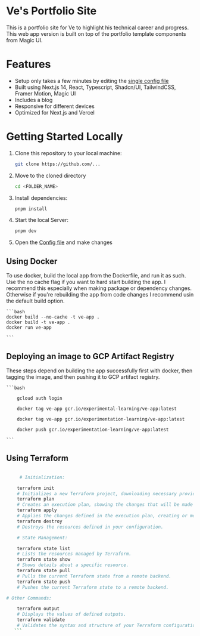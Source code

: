 # Ve's Portfolio Site

This is a portfolio site for Ve to highlight his technical career and progress. This web app version is built on top of the portfolio template components from Magic UI.

# Features

-   Setup only takes a few minutes by editing the [single config file](./src/data/resume.tsx)
-   Built using Next.js 14, React, Typescript, Shadcn/UI, TailwindCSS, Framer Motion, Magic UI
-   Includes a blog
-   Responsive for different devices
-   Optimized for Next.js and Vercel

# Getting Started Locally

1. Clone this repository to your local machine:

    ```bash
    git clone https://github.com/...
    ```

2. Move to the cloned directory

    ```bash
    cd <FOLDER_NAME>
    ```

3. Install dependencies:

    ```bash
    pnpm install
    ```

4. Start the local Server:

    ```bash
    pnpm dev
    ```

5. Open the [Config file](./src/data/resume.tsx) and make changes

## Using Docker

To use docker, build the local app from the Dockerfile, and run it as such.
Use the no cache flag if you want to hard start building the app. I recommend this especially when making package or dependency changes. Otherwise if you're rebuilding the app from code changes I recommend usin the default build option.

    ```bash
    docker build --no-cache -t ve-app .
    docker build -t ve-app .
    docker run ve-app

    ```

## Deploying an image to GCP Artifact Registry

These steps depend on building the app successfully first with docker, then tagging the image, and then pushing it to GCP artifact registry.

    ```bash

        gcloud auth login

        docker tag ve-app gcr.io/experimental-learning/ve-app:latest

        docker tag ve-app gcr.io/experimentation-learning/ve-app:latest

        docker push gcr.io/experimentation-learning/ve-app:latest

    ```

## Using Terraform

````bash

     # Initialization:

    terraform init
    # Initializes a new Terraform project, downloading necessary providers.
    terraform plan
    # Creates an execution plan, showing the changes that will be made to your infrastructure.
    terraform apply
    # Applies the changes defined in the execution plan, creating or modifying resources.
    terraform destroy
    # Destroys the resources defined in your configuration.

    # State Management:

    terraform state list
    # Lists the resources managed by Terraform.
    terraform state show
    # Shows details about a specific resource.
    terraform state pull
    # Pulls the current Terraform state from a remote backend.
    terraform state push
    # Pushes the current Terraform state to a remote backend.

# Other Commands:

    terraform output
    # Displays the values of defined outputs.
    terraform validate
    # Validates the syntax and structure of your Terraform configuration.
   ```
````
